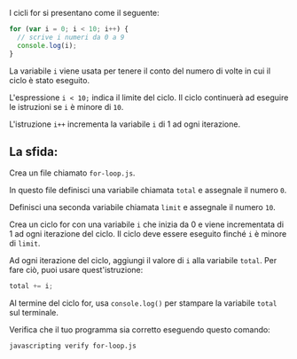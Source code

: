 I cicli for si presentano come il seguente:

```js
for (var i = 0; i < 10; i++) {
  // scrive i numeri da 0 a 9
  console.log(i);
}
```

La variabile `i` viene usata per tenere il conto del numero di volte in cui il ciclo è stato eseguito.

L'espressione `i < 10;` indica il limite del ciclo.
Il ciclo continuerà ad eseguire le istruzioni se `i` è minore di `10`.

L'istruzione `i++` incrementa la variabile `i` di 1 ad ogni iterazione.

## La sfida:

Crea un file chiamato `for-loop.js`.

In questo file definisci una variabile chiamata `total` e assegnale il numero `0`.

Definisci una seconda variabile chiamata `limit` e assegnale il numero `10`.

Crea un ciclo for con una variabile `i` che inizia da 0 e viene incrementata di 1 ad ogni iterazione del ciclo. Il ciclo deve essere eseguito finché `i` è minore di `limit`.

Ad ogni iterazione del ciclo, aggiungi il valore di `i` alla variabile `total`. Per fare ciò, puoi usare quest'istruzione:

```js
total += i;
```

Al termine del ciclo for, usa `console.log()` per stampare la variabile `total` sul terminale.

Verifica che il tuo programma sia corretto eseguendo questo comando:

```bash
javascripting verify for-loop.js
```
